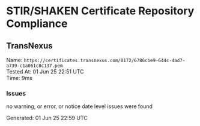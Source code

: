 # STIR/SHAKEN Certificate Repository Compliance

## TransNexus

Name: `https://certificates.transnexus.com/0172/6786cbe9-644c-4ad7-a739-c1a061c8c137.pem`\
Tested At: 01 Jun 25 22:51 UTC\
Time: 9ms

### Issues

no warning, or error, or notice date level issues were found

Generated: 01 Jun 25 22:59 UTC